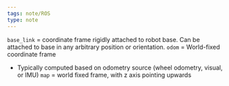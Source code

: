 ```yaml
---
tags: note/ROS
type: note
---
```

`base_link` = coordinate frame rigidly attached to robot base. Can be attached to base in any arbitrary position or orientation.
`odom` = World-fixed coordinate frame
- Typically computed based on odometry source (wheel odometry, visual, or IMU)
`map` = world fixed frame, with z axis pointing upwards
